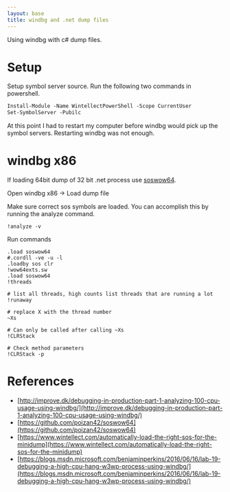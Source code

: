 ```yaml
---
layout: base
title: windbg and .net dump files
---
```


Using windbg with c# dump files.

# Setup

Setup symbol server source.  Run the following two commands in powershell.

```ps
Install-Module -Name WintellectPowerShell -Scope CurrentUser
Set-SymbolServer -Pubilc
```

At this point I had to restart my computer before windbg would pick up the symbol servers.  Restarting windbg was not enough.

# windbg x86

If loading 64bit dump of 32 bit .net process use [soswow64](https://github.com/poizan42/soswow64).

Open windbg x86 -> Load dump file

Make sure correct sos symbols are loaded.  You can accomplish this by running the analyze command.
```
!analyze -v
```


Run commands

```
.load soswow64
#.cordll -ve -u -l
.loadby sos clr
!wow64exts.sw
.load soswow64
!threads

# list all threads, high counts list threads that are running a lot
!runaway 

# replace X with the thread number
~Xs 

# Can only be called after calling ~Xs
!CLRStack

# Check method parameters
!CLRStack -p
```


# References
* [http://improve.dk/debugging-in-production-part-1-analyzing-100-cpu-usage-using-windbg/](http://improve.dk/debugging-in-production-part-1-analyzing-100-cpu-usage-using-windbg/)
* [https://github.com/poizan42/soswow64](https://github.com/poizan42/soswow64)
* [https://www.wintellect.com/automatically-load-the-right-sos-for-the-minidump](https://www.wintellect.com/automatically-load-the-right-sos-for-the-minidump)
* [https://blogs.msdn.microsoft.com/benjaminperkins/2016/06/16/lab-19-debugging-a-high-cpu-hang-w3wp-process-using-windbg/](https://blogs.msdn.microsoft.com/benjaminperkins/2016/06/16/lab-19-debugging-a-high-cpu-hang-w3wp-process-using-windbg/)
